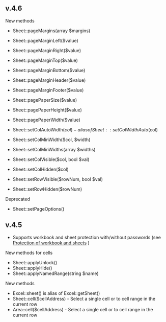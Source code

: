 ## v.4.6

New methods
* Sheet::pageMargins(array $margins)
* Sheet::pageMarginLeft($value)
* Sheet::pageMarginRight($value)
* Sheet::pageMarginTop($value)
* Sheet::pageMarginBottom($value)
* Sheet::pageMarginHeader($value)
* Sheet::pageMarginFooter($value)

* Sheet::pagePaperSize($value)
* Sheet::pagePaperHeight($value)
* Sheet::pagePaperWidth($value)

* Sheet::setColAutoWidth($col) - alias of Sheet::setColWidthAuto($col)
* Sheet::setColMinWidth($col, $width)
* Sheet::setColMinWidths(array $widths)
* Sheet::setColVisible($col, bool $val)
* Sheet::setColHidden($col)

* Sheet::setRowVisible($rowNum, bool $val)
* Sheet::setRowHidden($rowNum)

Deprecated
* Sheet::setPageOptions()

## v.4.5

* Supports workbook and sheet protection with/without passwords (see [Protection of workbook and sheets](/docs/05-protection.md) )

New methods for cells
* Sheet::applyUnlock()
* Sheet::applyHide()
* Sheet::applyNamedRange(string $name)

New methods
* Excel::sheet() is alias of Excel::getSheet()
* Sheet::cell($cellAddress) - Select a single cell or to cell range in the current row
* Area::cell($cellAddress) - Select a single cell or to cell range in the current row
